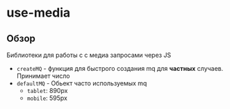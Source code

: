# use-media

## Обзор
Библиотеки для работы с с медиа запросами через JS
- `createMQ` - функция для быстрого создания mq для **частных** случаев. Принимает число
- `defaultMQ` - Обьект часто используемых mq
  - `tablet`: 890px
  - `mobile`: 595px